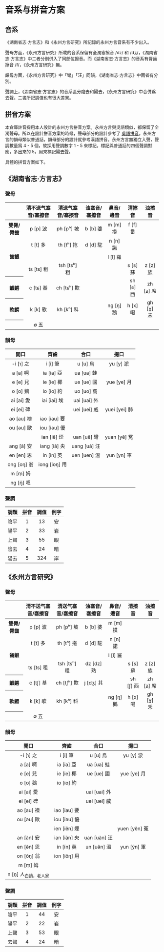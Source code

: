 # 音系与拼音方案

## 音系

《湖南省志·方言志》和《永州方言研究》所記錄的永州方言音系有不少出入。

聲母方面，《永州方言研究》所載的音系保留有全濁塞擦音 /dz/ 和 /dʒ/，《湖南省志·方言志》中二者分別併入了同部位擦音。而《湖南省志·方言志》的音系有脣齒擦音 /f/，《永州方言研究》無。

韻母方面，《永州方言研究》中「彎」「汪」同韻，《湖南省志·方言志》中兩者有分別。

聲調上，《湖南省志·方言志》的音系區分陰去和陽去，《永州方言研究》中合併爲去聲。二書所記調值也有很大差異。

## 拼音方案

本倉庫註音採用本人設計的永州方言拼音方案。永州方言與吳語類似，都保留了全濁聲母。所以在設計拼音方案的時候，聲母部分的設計參考了 [吳語拼音](http://wu-chinese.com/romanization/)。永州方言的韻母類似普通話，韻母部分的設計就參考漢語拼音。永州方言無獨立入聲，聲調數量爲 4 - 5 個，故採用聲調數字 1 - 5 來標記。標記與普通話的四個聲調對應，多出來的 5，用來標記陽去聲。

具體的拼音方案如下。

## 《湖南省志·方言志》

### 聲母

<table>
 <thead>
  <tr>
   <th align="center"> </th>
   <th align="center">清不送气塞音/塞擦音</th>
   <th align="center">清送气塞音/塞擦音</th>
   <th align="center">浊塞音/塞擦音</th>
   <th align="center">鼻音/邊音</th>
   <th align="center">清擦音</th>
   <th align="center">浊擦音</th>
  </tr>
 </thead>
 <tbody>
  <tr>
   <th align="center">雙脣/脣齒</th>
   <td align="center">p [p] 波</td>
   <td align="center">ph [pʰ] 坡</td>
   <td align="center">b [b] 婆</td>
   <td align="center">m [m] 摸</td>
   <td align="center">f [f] 番</td>
   <td align="center"> </td>
  </tr>
  <tr>
   <td rowspan="3" align="center"><b>齒齦</th>
   <td align="center">t [t] 多</td>
   <td align="center">th [tʰ] 拖</td>
   <td align="center">d [d] 駝</td>
   <td align="center">n [n] 諾</td>
   <td align="center"> </td>
   <td align="center"> </td>
  </tr>
  <tr>
   <td align="center"> </td>
   <td align="center"> </td>
   <td align="center"> </td>
   <td align="center">l [l] 羅</td>
   <td align="center"> </td>
   <td align="center"> </td>
  </tr>
  <tr>
   <td align="center">ts [ts] 租</td>
   <td align="center">tsh [tsʰ] 粗</td>
   <td align="center"> </td>
   <td align="center"> </td>
   <td align="center">s [s] 蘇</td>
   <td align="center">z [z] 族</td>
  </tr>
  <tr>
   <th align="center">齦齶</th>
   <td align="center">c [tɕ] 基</td>
   <td align="center">ch [tɕʰ] 欺</td>
   <td align="center"> </td>
   <td align="center"> </td>
   <td align="center">sh [ɕ] 西</td>
   <td align="center">zh [ʑ] 席</td>
  </tr>
  <tr>
   <th align="center">軟齶</th>
   <td align="center">k [k] 歌</td>
   <td align="center">kh [kʰ] 科</td>
   <td align="center"> </td>
   <td align="center">ng [ŋ] 鵝</td>
   <td align="center">h [x] 喝</td>
   <td align="center">gh [ɣ] 禾</td>
  </tr>
  <tr>
   <th align="center"> </th>
   <td align="center">∅ 五</td>
   <td align="center"> </td>
   <td align="center"> </td>
   <td align="center"> </td>
   <td align="center"> </td>
   <td align="center"> </td>
  </tr>
 </tbody>
</table>

### 韻母

|     開口      |      齊齒       |      合口      |      撮口       |
| :-----------: | :-------------: | :------------: | :-------------: |
|  -i \[ɿ\] 之  |   i \[i\] 筆    |   u \[u\] 烏   |   yu \[y\] 淤   |
|  a \[a\] 啊   |  ia \[ia\] 亞   |  ua \[ua\] 蛙  |                 |
|  e \[e\] 兒   |  ie \[ie\] 椰   |  ue \[ue\] 國  |  yue \[ye\] 月  |
|  o \[o\] 鵝   |  io \[io\] 約   |  uo \[uo\] 窩  |                 |
| ai \[ai\] 愛  | iai \[iai\] 埃  | uai \[uai\] 外 |                 |
| ei \[ei\] 碑  |                 | uei \[uei\] 威 | yuei \[yei\] 肺 |
| ao \[au\] 襖  | iao \[iau\] 要  |                |                 |
| ou \[əu\] 歐  | iou \[iəu\] 優  |                |                 |
|               |  ian \[iẽ\] 煙  | uan \[uẽ\] 彎  | yuan \[yẽ\] 冤  |
| ang \[ã\] 安  | iang \[iã\] 央  | uang \[uã\] 汪 |                 |
| en \[en\] 恩  |  in \[in\] 英   | uen \[uen\] 溫 |  yun \[yn\] 軍  |
| ong \[oŋ\] 翁 | iong \[ioŋ\] 用 |                |                 |
|  m \[m̩\] 姆   |                 |                |                 |
|  ng \[ŋ̍\] 嗯  |                 |                |                 |

### 聲調

| 調類  | 拼音  | 調值  | 例字  |
| :---: | :---: | :---: | :---: |
| 陰平  |   1   |  13   |  安   |
| 陽平  |   2   |  33   |  岩   |
| 上聲  |   3   |  55   |  眼   |
| 陰去  |   4   |  24   |  暗   |
| 陽去  |   5   |  324  |  岸   |

## 《永州方言研究》

### 聲母

<table>
 <thead>
  <tr>
   <th align="center"> </th>
   <th align="center">清不送气塞音/塞擦音</th>
   <th align="center">清送气塞音/塞擦音</th>
   <th align="center">浊塞音/塞擦音</th>
   <th align="center">鼻音/邊音</th>
   <th align="center">清擦音</th>
   <th align="center">浊擦音</th>
  </tr>
 </thead>
 <tbody>
  <tr>
   <th align="center">雙脣/脣齒</th>
   <td align="center">p [p] 波</td>
   <td align="center">ph [pʰ] 坡</td>
   <td align="center">b [b] 婆</td>
   <td align="center">m [m] 摸</td>
   <td align="center"> </td>
   <td align="center"> </td>
  </tr>
  <tr>
   <td rowspan="3" align="center"><b>齒齦</th>
   <td align="center">t [t] 多</td>
   <td align="center">th [tʰ] 拖</td>
   <td align="center">d [d] 駝</td>
   <td align="center">n [n] 諾</td>
   <td align="center"> </td>
   <td align="center"> </td>
  </tr>
  <tr>
   <td align="center"> </td>
   <td align="center"> </td>
   <td align="center"> </td>
   <td align="center">l [l] 羅</td>
   <td align="center"> </td>
   <td align="center"> </td>
  </tr>
  <tr>
   <td align="center">ts [ts] 租</td>
   <td align="center">tsh [tsʰ] 粗</td>
   <td align="center">dz [dz] 熟</td>
   <td align="center"> </td>
   <td align="center">s [s] 蘇</td>
   <td align="center">z [z] 族</td>
  </tr>
  <tr>
   <th align="center">齦齶</th>
   <td align="center">c [tʃ] 基</td>
   <td align="center">ch [tʃʰ] 欺</td>
   <td align="center">j [dʒ] 其</td>
   <td align="center"> </td>
   <td align="center">sh [ʃ] 西</td>
   <td align="center">zh [ʑ] 席</td>
  </tr>
  <tr>
   <th align="center">軟齶</th>
   <td align="center">k [k] 歌</td>
   <td align="center">kh [kʰ] 科</td>
   <td align="center"> </td>
   <td align="center">ng [ŋ] 鵝</td>
   <td align="center">h [x] 喝</td>
   <td align="center">gh [ɣ] 禾</td>
  </tr>
  <tr>
   <th align="center"> </th>
   <td align="center">∅ 五</td>
   <td align="center"> </td>
   <td align="center"> </td>
   <td align="center"> </td>
   <td align="center"> </td>
   <td align="center"> </td>
  </tr>
 </tbody>
</table>

### 韻母

|               開口                |      齊齒      |      合口      |      撮口       |
| :-------------------------------: | :------------: | :------------: | :-------------: |
|            -i \[ɿ\] 之            |   i \[i\] 筆   |   u \[u\] 烏   |   yu \[y\] 淤   |
|            a \[a\] 啊             |  ia \[ia\] 亞  |  ua \[ua\] 蛙  |                 |
|            e \[e\] 兒             |  ie \[ie\] 椰  |  ue \[ue\] 國  |  yue \[ye\] 月  |
|            o \[o\] 鵝             |  io \[io\] 約  |                |                 |
|           ai \[ai\] 愛            |                | uai \[uai\] 外 |                 |
|           ei \[ei\] 碑            |                | uei \[uei\] 威 |                 |
|           ao \[au\] 襖            | iao \[iau\] 要 |                |                 |
|           ou \[əu\] 歐            | iou \[iəu\] 優 |                |                 |
|                                   | ien \[iẽn\] 煙 |                | yuen \[yẽn\] 冤 |
|           an \[ãn\] 安            | ian \[iãn\] 央 | uan \[uãn\] 汪 |                 |
|           en \[ə̃n\] 恩            |  in \[ĩn\] 英  | un \[uə̃n\] 溫  |  yun \[ỹn\] 軍  |
|           on \[õŋ\] 翁            | ion \[iõŋ\] 用 |                |                 |
|            m \[m̩\] 姆             |                |                |                 |
| n \[n̩\] 人<sub>白讀，老人家</sub> |                |                |                 |

### 聲調

| 調類  | 拼音  | 調值  | 例字  |
| :---: | :---: | :---: | :---: |
| 陰平  |   1   |  44   |  安   |
| 陽平  |   2   |  22   |  岩   |
| 上聲  |   3   |  53   |  眼   |
| 去聲  |   4   |  24   |  暗   |

